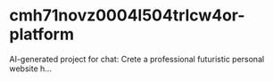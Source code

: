 # cmh71novz0004l504trlcw4or-platform
AI-generated project for chat: Crete a professional futuristic personal website h...

